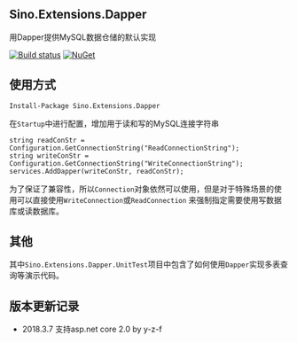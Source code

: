 ## Sino.Extensions.Dapper
用Dapper提供MySQL数据仓储的默认实现    

[![Build status](https://ci.appveyor.com/api/projects/status/o4y6ne8ix0tot0vq?svg=true)](https://ci.appveyor.com/project/vip56/sino-extensions-dapper)
[![NuGet](https://img.shields.io/nuget/v/Nuget.Core.svg?style=plastic)](https://www.nuget.org/packages/Sino.Extensions.Dapper)

## 使用方式
```
Install-Package Sino.Extensions.Dapper
```

在`Startup`中进行配置，增加用于读和写的MySQL连接字符串
```
string readConStr = Configuration.GetConnectionString("ReadConnectionString");
string writeConStr = Configuration.GetConnectionString("WriteConnectionString");
services.AddDapper(writeConStr, readConStr);
```
  
为了保证了兼容性，所以`Connection`对象依然可以使用，但是对于特殊场景的使用可以直接使用`WriteConnection`或`ReadConnection`
来强制指定需要使用写数据库或读数据库。

## 其他
其中`Sino.Extensions.Dapper.UnitTest`项目中包含了如何使用`Dapper`实现多表查询等演示代码。


## 版本更新记录  
* 2018.3.7 支持asp.net core 2.0 by y-z-f